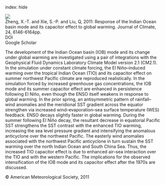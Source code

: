 index: hide

<div class="Citation">
    <div class="Citation-thumb CitationThumb-linked"  data-href="https://doi.org/10.1175/2011jcli4169.1">
      <img src="https://static.claimspace.cloud/climate-study-static/refs/thumbs/9/Zheng_et_al_2011-thumb.png" />
    </div>

  <div class="Citation-body">
    <div class="Citation-text">Zheng, X.-T. and Xie, S.-P. and Liu, Q, 2011: Response of the Indian Ocean basin mode and its capacitor effect to global warming. <span class="Article-journal">Journal of Climate, </span><span class="Article-volume">24, </span>6146-6164pp.</div>
    <div class="Citation-links">
      <div class="CitationLink" data-href="https://doi.org/10.1175/2011jcli4169.1">
        <div class="CitationLink-icon CitationLink-Doi"></div>
        <div class="CitationLink-text">DOI</div>
      </div>
      <div class="CitationLink" data-href="https://scholar.google.com/scholar?q=10.1175/2011jcli4169.1">
        <div class="CitationLink-icon CitationLink-Scholar"></div>
        <div class="CitationLink-text">Google Scholar</div>
      </div>
    </div>
  </div>
</div>

The development of the Indian Ocean basin (IOB) mode and its change under global warming are investigated using a pair of integrations with the Geophysical Fluid Dynamics Laboratory Climate Model version 2.1 (CM2.1). In the simulation under constant climate forcing, the El Niño–induced warming over the tropical Indian Ocean (TIO) and its capacitor effect on summer northwest Pacific climate are reproduced realistically. In the simulation forced by increased greenhouse gas concentrations, the IOB mode and its summer capacitor effect are enhanced in persistence following El Niño, even though the ENSO itself weakens in response to global warming. In the prior spring, an antisymmetric pattern of rainfall–wind anomalies and the meridional SST gradient across the equator strengthen via increased wind–evaporation–sea surface temperature (WES) feedback. ENSO decays slightly faster in global warming. During the summer following El Niño decay, the resultant decrease in equatorial Pacific SST strengthens the SST contrast with the enhanced TIO warming, increasing the sea level pressure gradient and intensifying the anomalous anticyclone over the northwest Pacific. The easterly wind anomalies associated with the northwest Pacific anticyclone in turn sustain the SST warming over the north Indian Ocean and South China Sea. Thus, the increased TIO capacitor effect is due to enhanced air–sea interaction over the TIO and with the western Pacific. The implications for the observed intensification of the IOB mode and its capacitor effect after the 1970s are discussed.

<div class="Citation-copy">
&copy; American Meteorological Society, 2011
</div>